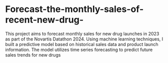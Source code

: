 # Forecast-the-monthly-sales-of-recent-new-drug-
This project aims to forecast monthly sales for new drug launches in 2023 as part of the Novartis Datathon 2024. Using machine learning techniques, I built a predictive model based on historical sales data and product launch information. The model utilizes time series forecasting to predict future sales trends for new drugs
